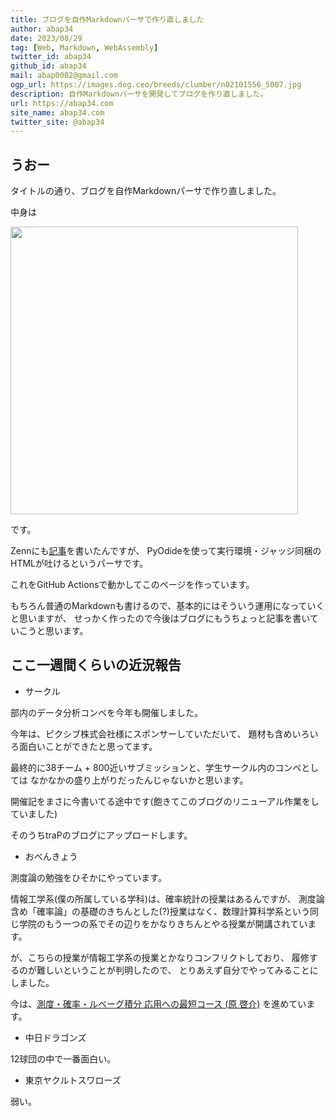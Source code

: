 ```yaml
---
title: ブログを自作Markdownパーサで作り直しました
author: abap34
date: 2023/08/29
tag: [Web, Markdown, WebAssembly]
twitter_id: abap34
github_id: abap34
mail: abap0002@gmail.com
ogp_url: https://images.dog.ceo/breeds/clumber/n02101556_5007.jpg
description: 自作Markdownパーサを開発してブログを作り直しました。
url: https://abap34.com
site_name: abap34.com
twitter_site: @abap34
---
```

## うおー
タイトルの通り、ブログを自作Markdownパーサで作り直しました。

中身は 


<a href="https://github.com/abap34/ALMO"><img src="https://github-link-card.s3.ap-northeast-1.amazonaws.com/abap34/ALMO.png" width="460px"></a>

です。

Zennにも[記事](https://zenn.dev/abap34/articles/105023ca9fc5c6)を書いたんですが、 
PyOdideを使って実行環境・ジャッジ同梱のHTMLが吐けるというパーサです。

これをGitHub Actionsで動かしてこのページを作っています。

もちろん普通のMarkdownも書けるので、基本的にはそういう運用になっていくと思いますが、
せっかく作ったので今後はブログにもうちょっと記事を書いていこうと思います。

## ここ一週間くらいの近況報告

- サークル

部内のデータ分析コンペを今年も開催しました。

今年は、ピクシブ株式会社様にスポンサーしていただいて、
題材も含めいろいろ面白いことができたと思ってます。

最終的に38チーム + 800近いサブミッションと、学生サークル内のコンペとしては
なかなかの盛り上がりだったんじゃないかと思います。

開催記をまさに今書いてる途中です(飽きてこのブログのリニューアル作業をしていました)

そのうちtraPのブログにアップロードします。

- おべんきょう

測度論の勉強をひそかにやっています。


情報工学系(僕の所属している学科)は、確率統計の授業はあるんですが、
測度論含め「確率論」の基礎のきちんとした(?)授業はなく、数理計算科学系という同じ学院のもう一つの系でその辺りをかなりきちんとやる授業が開講されています。


が、こちらの授業が情報工学系の授業とかなりコンフリクトしており、
履修するのが難しいということが判明したので、
とりあえず自分でやってみることにしました。


今は、[測度・確率・ルベーグ積分 応用への最短コース (原 啓介)](https://amzn.asia/d/719TjTr)
を進めています。

- 中日ドラゴンズ

12球団の中で一番面白い。

- 東京ヤクルトスワローズ

弱い。




